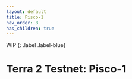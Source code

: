 ```yaml
---
layout: default
title: Pisco-1
nav_order: 8
has_children: true
---
```


WIP
{: .label .label-blue}

# Terra 2 Testnet: Pisco-1

